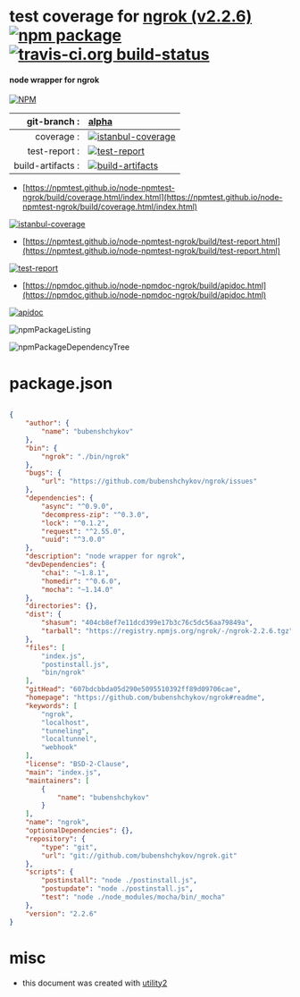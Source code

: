# test coverage for  [ngrok (v2.2.6)](https://github.com/bubenshchykov/ngrok#readme)  [![npm package](https://img.shields.io/npm/v/npmtest-ngrok.svg?style=flat-square)](https://www.npmjs.org/package/npmtest-ngrok) [![travis-ci.org build-status](https://api.travis-ci.org/npmtest/node-npmtest-ngrok.svg)](https://travis-ci.org/npmtest/node-npmtest-ngrok)
#### node wrapper for ngrok

[![NPM](https://nodei.co/npm/ngrok.png?downloads=true&downloadRank=true&stars=true)](https://www.npmjs.com/package/ngrok)

| git-branch : | [alpha](https://github.com/npmtest/node-npmtest-ngrok/tree/alpha)|
|--:|:--|
| coverage : | [![istanbul-coverage](https://npmtest.github.io/node-npmtest-ngrok/build/coverage.badge.svg)](https://npmtest.github.io/node-npmtest-ngrok/build/coverage.html/index.html)|
| test-report : | [![test-report](https://npmtest.github.io/node-npmtest-ngrok/build/test-report.badge.svg)](https://npmtest.github.io/node-npmtest-ngrok/build/test-report.html)|
| build-artifacts : | [![build-artifacts](https://npmtest.github.io/node-npmtest-ngrok/glyphicons_144_folder_open.png)](https://github.com/npmtest/node-npmtest-ngrok/tree/gh-pages/build)|

- [https://npmtest.github.io/node-npmtest-ngrok/build/coverage.html/index.html](https://npmtest.github.io/node-npmtest-ngrok/build/coverage.html/index.html)

[![istanbul-coverage](https://npmtest.github.io/node-npmtest-ngrok/build/screenCapture.buildCi.browser.%252Ftmp%252Fbuild%252Fcoverage.lib.html.png)](https://npmtest.github.io/node-npmtest-ngrok/build/coverage.html/index.html)

- [https://npmtest.github.io/node-npmtest-ngrok/build/test-report.html](https://npmtest.github.io/node-npmtest-ngrok/build/test-report.html)

[![test-report](https://npmtest.github.io/node-npmtest-ngrok/build/screenCapture.buildCi.browser.%252Ftmp%252Fbuild%252Ftest-report.html.png)](https://npmtest.github.io/node-npmtest-ngrok/build/test-report.html)

- [https://npmdoc.github.io/node-npmdoc-ngrok/build/apidoc.html](https://npmdoc.github.io/node-npmdoc-ngrok/build/apidoc.html)

[![apidoc](https://npmdoc.github.io/node-npmdoc-ngrok/build/screenCapture.buildCi.browser.%252Ftmp%252Fbuild%252Fapidoc.html.png)](https://npmdoc.github.io/node-npmdoc-ngrok/build/apidoc.html)

![npmPackageListing](https://npmtest.github.io/node-npmtest-ngrok/build/screenCapture.npmPackageListing.svg)

![npmPackageDependencyTree](https://npmtest.github.io/node-npmtest-ngrok/build/screenCapture.npmPackageDependencyTree.svg)



# package.json

```json

{
    "author": {
        "name": "bubenshchykov"
    },
    "bin": {
        "ngrok": "./bin/ngrok"
    },
    "bugs": {
        "url": "https://github.com/bubenshchykov/ngrok/issues"
    },
    "dependencies": {
        "async": "^0.9.0",
        "decompress-zip": "^0.3.0",
        "lock": "^0.1.2",
        "request": "^2.55.0",
        "uuid": "^3.0.0"
    },
    "description": "node wrapper for ngrok",
    "devDependencies": {
        "chai": "~1.8.1",
        "homedir": "^0.6.0",
        "mocha": "~1.14.0"
    },
    "directories": {},
    "dist": {
        "shasum": "404cb8ef7e11dcd399e17b3c76c5dc56aa79849a",
        "tarball": "https://registry.npmjs.org/ngrok/-/ngrok-2.2.6.tgz"
    },
    "files": [
        "index.js",
        "postinstall.js",
        "bin/ngrok"
    ],
    "gitHead": "607bdcbbda05d290e5095510392ff89d09706cae",
    "homepage": "https://github.com/bubenshchykov/ngrok#readme",
    "keywords": [
        "ngrok",
        "localhost",
        "tunneling",
        "localtunnel",
        "webhook"
    ],
    "license": "BSD-2-Clause",
    "main": "index.js",
    "maintainers": [
        {
            "name": "bubenshchykov"
        }
    ],
    "name": "ngrok",
    "optionalDependencies": {},
    "repository": {
        "type": "git",
        "url": "git://github.com/bubenshchykov/ngrok.git"
    },
    "scripts": {
        "postinstall": "node ./postinstall.js",
        "postupdate": "node ./postinstall.js",
        "test": "node ./node_modules/mocha/bin/_mocha"
    },
    "version": "2.2.6"
}
```



# misc
- this document was created with [utility2](https://github.com/kaizhu256/node-utility2)
